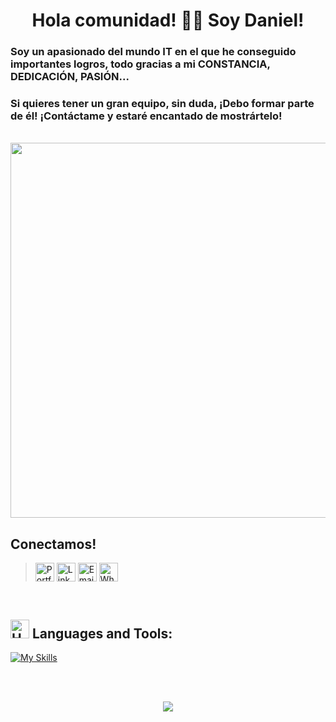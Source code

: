 <h1 align="center">Hola comunidad! 👋🏼 Soy Daniel!</h1>

<h3>Soy un apasionado del mundo IT en el que he conseguido importantes logros, todo gracias a mi CONSTANCIA, DEDICACIÓN, PASIÓN...</h3>
<h3>Si quieres tener un gran equipo, sin duda, ¡Debo formar parte de él! ¡Contáctame y estaré encantado de mostrártelo!</h3><br />

<div align="center" width=600px>
  <img width=600px src="https://readme-typing-svg.demolab.com/?lines=FULL%20STACK%20DEVELOPER%20;%2B2%20AÑOS%20DE%20CODING%20EXPERIENCE;SIEMPRE%20APRENDIENDO%20NUEVAS%20SKILLS&font=fira%20Code&center=true&width=440&height=35&color=20C20E&vCenter=true&pause=1000&size=22" /></div>

## **Conectamos!**

><a href="https://portfolio-daniel-salvatierra-one.vercel.app/" title="Portfolio"><img alt="Portfolio" src="https://img.shields.io/badge/website-f59042?style=for-the-badge&logo=About.me&logoColor=white" height="30" align="center"/></a>
><a href="https://www.linkedin.com/in/daniel-salvatierra-sanchez/" title="LinkedIn"><img alt="LinkedIn" src="https://img.shields.io/static/v1?message=LinkedIn&logo=linkedin&label=&color=0077B5&logoColor=white&labelColor=&style=for-the-badge" height="30" align="center" /></a>
><a href="mailto:dss250583@gmail.com" title="Email"><img alt="Email" src="https://img.shields.io/badge/Gmail-D14836?style=for-the-badge&logo=gmail&logoColor=white" height="30" align="center"/></a>
><a href="https://wa.me/606369977" title="WhatsApp"><img alt="WhatsApp" src="https://img.shields.io/badge/WhatsApp-25D366?style=for-the-badge&logo=whatsapp&logoColor=white" height="30" align="center"/></a>
<br />

## <img src="https://raw.githubusercontent.com/Tarikul-Islam-Anik/Animated-Fluent-Emojis/master/Emojis/Objects/Hammer%20and%20Wrench.png" alt="Hammer and Wrench" width="30" height="30" /> **Languages and Tools:**  
[![My Skills](https://skillicons.dev/icons?i=html,css,js,git,github,vite,expressjs,nodejs,mongodb,npm,postman,vscode,vercel,netlify,scss,styledcomponents,figma,&perline=12)](#)

<br /><br />

<p align="center"><img alingn="center" src="https://profile-counter.glitch.me/DanielSalvatierraSanchez/count.svg" /></p>
